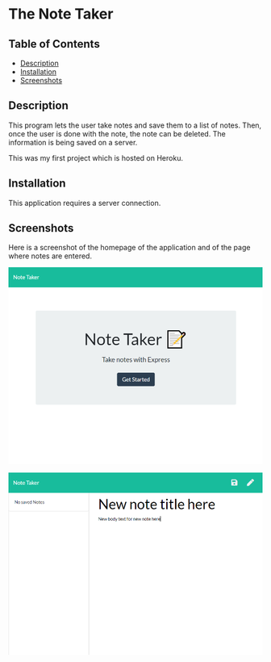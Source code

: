 # The Note Taker

## Table of Contents
* [Description](#description)
* [Installation](#installation)
* [Screenshots](#screenshots)

## Description
This program lets the user take notes and save them to a list of notes. Then, once the user is done with the note, the note can be deleted. The information is being saved on a server. 

This was my first project which is hosted on Heroku. 

## Installation
This application requires a server connection. 

## Screenshots
Here is a screenshot of the homepage of the application and of the page where notes are entered.

![note homepage](./assets/Note-Taker_homepage.PNG)

![new note](./assets/Note-Taker_new-note.PNG)